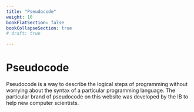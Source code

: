 ```yaml
---
title: "Pseudocode"
weight: 10
bookFlatSection: false 
bookCollapseSection: true 
# draft: true

---
```


# Pseudocode


Pseudocode is a way to describe the logical steps of programming without worrying about the syntax of a particular programming language. The particular brand of pseudocode on this website was developed by the IB to help new computer scientists.

